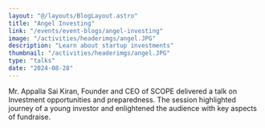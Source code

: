 ```yaml
---
layout: "@/layouts/BlogLayout.astro"
title: "Angel Investing"
link: "/events/event-blogs/angel-investing"
image: "/activities/headerimgs/angel.JPG"
description: "Learn about startup investments"
thumbnail: "/activities/headerimgs/angel.JPG"
type: "talks"
date: "2024-08-28"
---
```

Mr. Appalla Sai Kiran, Founder and CEO of SCOPE delivered a talk on Investment opportunities and preparedness. The session highlighted journey of a young investor and enlightened the audience with key aspects of fundraise.